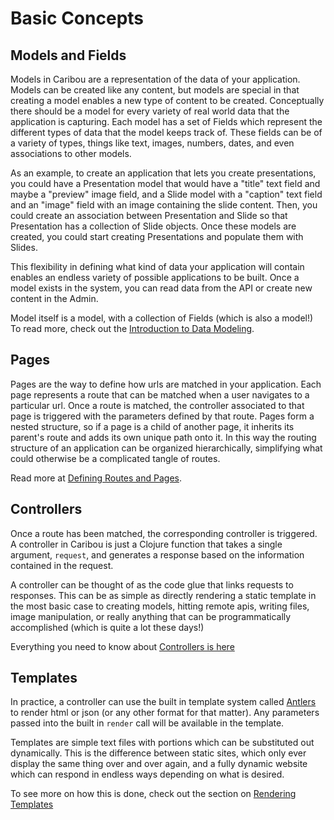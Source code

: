 # Basic Concepts

## Models and Fields

Models in Caribou are a representation of the data of your application.  Models
can be created like any content, but models are special in that creating a model
enables a new type of content to be created.  Conceptually there should be a
model for every variety of real world data that the application is capturing.
Each model has a set of Fields which represent the different types of data that
the model keeps track of.  These fields can be of a variety of types, things
like text, images, numbers, dates, and even associations to other models.

As an example, to create an application that lets you create presentations, you
could have a Presentation model that would have a "title" text field and maybe a
"preview" image field, and a Slide model with a "caption" text field and an
"image" field with an image containing the slide content.  Then, you could
create an association between Presentation and Slide so that Presentation has a
collection of Slide objects.  Once these models are created, you could start
creating Presentations and populate them with Slides.

This flexibility in defining what kind of data your application will contain
enables an endless variety of possible applications to be built.  Once a model
exists in the system, you can read data from the API or create new content in
the Admin.

Model itself is a model, with a collection of Fields (which is also a model!)
To read more, check out the [Introduction to Data
Modeling](models.md).

## Pages

Pages are the way to define how urls are matched in your application.  Each page
represents a route that can be matched when a user navigates to a particular
url.  Once a route is matched, the controller associated to that page is
triggered with the parameters defined by that route.  Pages form a nested
structure, so if a page is a child of another page, it inherits its parent's
route and adds its own unique path onto it.  In this way the routing structure
of an application can be organized hierarchically, simplifying what could
otherwise be a complicated tangle of routes.

Read more at [Defining Routes and Pages](routes.md).

## Controllers

Once a route has been matched, the corresponding controller is triggered.  A
controller in Caribou is just a Clojure function that takes a single argument,
`request`, and generates a response based on the information contained in the
request.

A controller can be thought of as the code glue that links requests to
responses.  This can be as simple as directly rendering a static template in the
most basic case to creating models, hitting remote apis, writing files, image
manipulation, or really anything that can be programmatically accomplished
(which is quite a lot these days!)

Everything you need to know about [Controllers is here](controllers.md)

## Templates

In practice, a controller can use the built in template system called
[Antlers](http://github.com/caribou/antlers) to render html or json (or any other
format for that matter).  Any parameters passed into the built in `render` call
will be available in the template.

Templates are simple text files with portions which can be substituted out
dynamically.  This is the difference between static sites, which only ever
display the same thing over and over again, and a fully dynamic website which
can respond in endless ways depending on what is desired.

To see more on how this is done, check out the section on
[Rendering Templates](templates.md)

